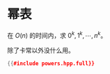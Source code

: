 # 幂表

在 $O(n)$ 的时间内，求 $0^k, 1^k, \cdots, n^k$。

除了卡常以外没什么用。

```cpp
{{#include powers.hpp.full}}
```
